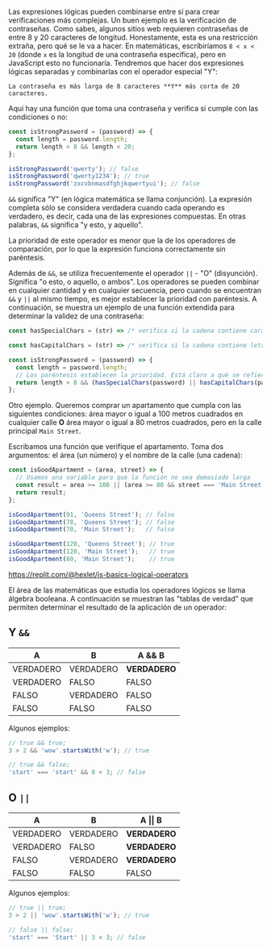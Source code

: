 
Las expresiones lógicas pueden combinarse entre sí para crear verificaciones más complejas. Un buen ejemplo es la verificación de contraseñas. Como sabes, algunos sitios web requieren contraseñas de entre 8 y 20 caracteres de longitud. Honestamente, esta es una restricción extraña, pero qué se le va a hacer. En matemáticas, escribiríamos `8 < x < 20` (donde `x` es la longitud de una contraseña específica), pero en JavaScript esto no funcionaría. Tendremos que hacer dos expresiones lógicas separadas y combinarlas con el operador especial "Y":

```
La contraseña es más larga de 8 caracteres **Y** más corta de 20 caracteres.
```

Aquí hay una función que toma una contraseña y verifica si cumple con las condiciones o no:

```javascript
const isStrongPassword = (password) => {
  const length = password.length;
  return length > 8 && length < 20;
};

isStrongPassword('qwerty'); // false
isStrongPassword('qwerty1234'); // true
isStrongPassword('zxcvbnmasdfghjkqwertyui'); // false
```

`&&` significa "Y" (en lógica matemática se llama conjunción). La expresión completa sólo se considera verdadera cuando cada operando es verdadero, es decir, cada una de las expresiones compuestas. En otras palabras, `&&` significa "y esto, y aquello".

La prioridad de este operador es menor que la de los operadores de comparación, por lo que la expresión funciona correctamente sin paréntesis.

Además de `&&`, se utiliza frecuentemente el operador `||` - "O" (disyunción). Significa "o esto, o aquello, o ambos". Los operadores se pueden combinar en cualquier cantidad y en cualquier secuencia, pero cuando se encuentran `&&` y `||` al mismo tiempo, es mejor establecer la prioridad con paréntesis. A continuación, se muestra un ejemplo de una función extendida para determinar la validez de una contraseña:

```javascript
const hasSpecialChars = (str) => /* verifica si la cadena contiene caracteres especiales */;

const hasCapitalChars = (str) => /* verifica si la cadena contiene letras mayúsculas */

const isStrongPassword = (password) => {
  const length = password.length;
  // Los paréntesis establecen la prioridad. Está claro a qué se refiere cada parte.
  return length > 8 && (hasSpecialChars(password) || hasCapitalChars(password));
};
```

Otro ejemplo. Queremos comprar un apartamento que cumpla con las siguientes condiciones: área mayor o igual a 100 metros cuadrados en cualquier calle **O** área mayor o igual a 80 metros cuadrados, pero en la calle principal `Main Street`.

Escribamos una función que verifique el apartamento. Toma dos argumentos: el área (un número) y el nombre de la calle (una cadena):

```javascript
const isGoodApartment = (area, street) => {
  // Usamos una variable para que la función no sea demasiado larga
  const result = area >= 100 || (area >= 80 && street === 'Main Street');
  return result;
};

isGoodApartment(91, 'Queens Street'); // false
isGoodApartment(78, 'Queens Street'); // false
isGoodApartment(70, 'Main Street');   // false

isGoodApartment(120, 'Queens Street'); // true
isGoodApartment(120, 'Main Street');   // true
isGoodApartment(80, 'Main Street');    // true
```

https://replit.com/@hexlet/js-basics-logical-operators

El área de las matemáticas que estudia los operadores lógicos se llama álgebra booleana. A continuación se muestran las "tablas de verdad" que permiten determinar el resultado de la aplicación de un operador:

## Y `&&`

| A     | B     | A && B   |
|-------| ------|----------|
| VERDADERO  | VERDADERO  | **VERDADERO** |
| VERDADERO  | FALSO | FALSO    |
| FALSO | VERDADERO  | FALSO    |
| FALSO | FALSO | FALSO    |

Algunos ejemplos:

```javascript
// true && true;
3 > 2 && 'wow'.startsWith('w'); // true

// true && false;
'start' === 'start' && 8 < 3; // false
```

## O `||`

| A     | B     | A &vert;&vert; B |
|-------|-------|----------|
| VERDADERO  | VERDADERO  | **VERDADERO** |
| VERDADERO  | FALSO | **VERDADERO** |
| FALSO | VERDADERO  | **VERDADERO** |
| FALSO | FALSO | FALSO    |

Algunos ejemplos:

```javascript
// true || true;
3 > 2 || 'wow'.startsWith('w'); // true

// false || false;
'start' === 'Start' || 3 < 3; // false
```
